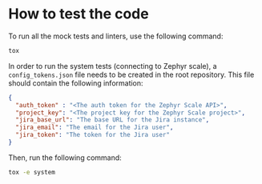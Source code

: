 # How to test the code

To run all the mock tests and linters, use the following command:
```bash
tox
```
In order to run the system tests (connecting to Zephyr scale), a `config_tokens.json` file needs to be created in the root repository. This file should contain the following information:
```json
{
  "auth_token" : "<The auth token for the Zephyr Scale API>",
  "project_key": "<The project key for the Zephyr Scale project>",
  "jira_base_url": "The base URL for the Jira instance",
  "jira_email": "The email for the Jira user",
  "jira_token": "The token for the Jira user"
}
```
Then, run the following command:
```bash
tox -e system
```
